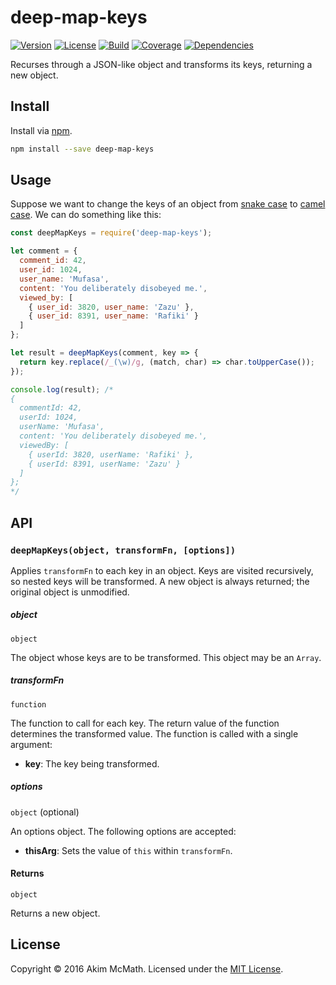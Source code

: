 # deep-map-keys

[![Version][version-badge]][npm]
[![License][license-badge]][license]
[![Build][build-badge]][travis]
[![Coverage][coverage-badge]][coveralls]
[![Dependencies][dependencies-badge]][gemnasium]

Recurses through a JSON-like object and transforms its keys, returning a new object.

## Install

Install via [npm][npm].

```sh
npm install --save deep-map-keys
```

## Usage

Suppose we want to change the keys of an object from [snake case][snake-case] to
[camel case][camel-case]. We can do something like this:

```js
const deepMapKeys = require('deep-map-keys');

let comment = {
  comment_id: 42,
  user_id: 1024,
  user_name: 'Mufasa',
  content: 'You deliberately disobeyed me.',
  viewed_by: [
    { user_id: 3820, user_name: 'Zazu' },
    { user_id: 8391, user_name: 'Rafiki' }
  ]
};

let result = deepMapKeys(comment, key => {
  return key.replace(/_(\w)/g, (match, char) => char.toUpperCase());
});

console.log(result); /*
{
  commentId: 42,
  userId: 1024,
  userName: 'Mufasa',
  content: 'You deliberately disobeyed me.',
  viewedBy: [
    { userId: 3820, userName: 'Rafiki' },
    { userId: 8391, userName: 'Zazu' }
  ]
};
*/
```

## API

### `deepMapKeys(object, transformFn, [options])`

Applies `transformFn` to each key in an object. Keys are visited recursively,
so nested keys will be transformed. A new object is always returned; the
original object is unmodified.

##### object

`object`

The object whose keys are to be transformed. This object may be an `Array`.

##### transformFn

`function`

The function to call for each key. The return value of the function
determines the transformed value. The function is called with a single
argument:

* **key**: The key being transformed.

##### options

`object` (optional)

An options object. The following options are accepted:

* **thisArg**: Sets the value of `this` within `transformFn`.

#### Returns

`object`

Returns a new object.

## License

Copyright &copy; 2016 Akim McMath. Licensed under the [MIT License][license].

[version-badge]: https://img.shields.io/npm/v/deep-map-keys.svg?style=flat-square
[license-badge]: https://img.shields.io/npm/l/deep-map-keys.svg?style=flat-square
[build-badge]: https://img.shields.io/travis/akim-mcmath/deep-map-keys/master.svg?style=flat-square
[coverage-badge]: https://img.shields.io/coveralls/akim-mcmath/deep-map-keys/master.svg?style=flat-square&service=github
[dependencies-badge]: https://img.shields.io/gemnasium/akim-mcmath/deep-map-keys.svg?style=flat-square
[npm]: https://www.npmjs.com/package/deep-map-keys
[license]: LICENSE
[travis]: https://travis-ci.org/akim-mcmath/deep-map-keys
[coveralls]: https://coveralls.io/github/akim-mcmath/deep-map-keys?branch=master
[gemnasium]: https://gemnasium.com/akim-mcmath/deep-map-keys
[snake-case]: https://en.wikipedia.org/wiki/Snake_case
[camel-case]: https://en.wikipedia.org/wiki/CamelCase

